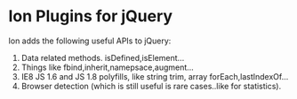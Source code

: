# Ion Plugins for jQuery

Ion adds the following useful APIs to jQuery:
1. Data related methods. isDefined,isElement...
2. Things like fbind,inherit,namepsace,augment...
3. IE8 JS 1.6 and JS 1.8 polyfills, like string trim, array forEach,lastIndexOf...
4. Browser detection (which is still useful is rare cases..like for statistics).

